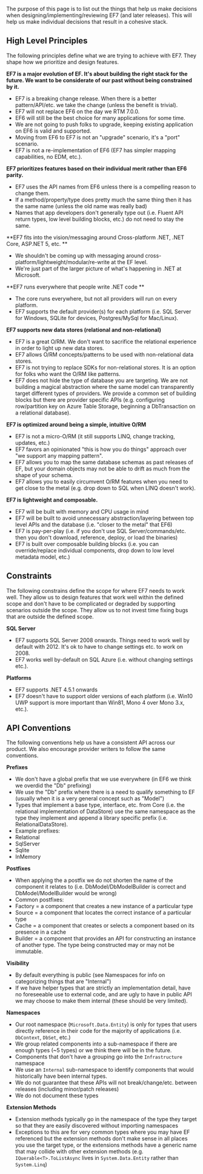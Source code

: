 The purpose of this page is to list out the things that help us make decisions when designing/implementing/reviewing EF7 (and later releases). This will help us make individual decisions that result in a cohesive stack.

## High Level Principles
The following principles define what we are trying to achieve with EF7. They shape how we prioritize and design features.
 
**EF7 is a major evolution of EF. It's about building the right stack for the future. We want to be considerate of our past without being constrained by it.**
* EF7 is a breaking change release. When there is a better pattern/API/etc. we take the change (unless the benefit is trivial).
* EF7 will not replace EF6 on the day we RTM 7.0.0.
* EF6 will still be the best choice for many applications for some time.
* We are not going to push folks to upgrade, keeping existing application on EF6 is valid and supported.
* Moving from EF6 to EF7 is not an "upgrade" scenario, it's a "port" scenario.
* EF7 is not a re-implementation of EF6 (EF7 has simpler mapping capabilities, no EDM, etc.).

**EF7 prioritizes features based on their individual merit rather than EF6 parity.**
* EF7 uses the API names from EF6 unless there is a compelling reason to change them.
* If a method/property/type does pretty much the same thing then it has the same name (unless the old name was really bad) 
* Names that app developers don't generally type out (i.e. Fluent API return types, low level building blocks, etc.) do not need to stay the same.
 
**EF7 fits into the vision/messaging around Cross-platform .NET, .NET Core, ASP.NET 5, etc. **
* We shouldn't be coming up with messaging around cross-platform/lightweight/modular/re-write at the EF level.
* We're just part of the larger picture of what's happening in .NET at Microsoft.

**EF7 runs everywhere that people write .NET code **
* The core runs everywhere, but not all providers will run on every platform.
* EF7 supports the default provider(s) for each platform (i.e. SQL Server for Windows, SQLite for devices, Postgres/MySql for Mac/Linux).

**EF7 supports new data stores (relational and non-relational)**
* EF7 is a great O/RM. We don't want to sacrifice the relational experience in order to light up new data stores.
* EF7 allows O/RM concepts/patterns to be used with non-relational data stores.
* EF7 is not trying to replace SDKs for non-relational stores. It is an option for folks who want the O/RM like patterns.
* EF7 does not hide the type of database you are targeting. We are not building a magical abstraction where the same model can transparently target different types of providers. We provide a common set of building blocks but there are provider specific APIs (e.g. configuring row/partition key on Azure Table Storage, beginning a DbTransaction on a relational database).

**EF7 is optimized around being a simple, intuitive O/RM**
* EF7 is not a micro-O/RM (it still supports LINQ, change tracking, updates, etc.)
* EF7 favors an opinionated "this is how you do things" approach over "we support any mapping pattern".
* EF7 allows you to map the same database schemas as past releases of EF, but your domain objects may not be able to drift as much from the shape of your schema.
* EF7 allows you to easily circumvent O/RM features when you need to get close to the metal (e.g. drop down to SQL when LINQ doesn't work).
 
**EF7 is lightweight and composable.**
* EF7 will be built with memory and CPU usage in mind
* EF7 will be built to avoid unnecessary abstraction/layering between top level APIs and the database (i.e. "closer to the metal" that EF6)
* EF7 is pay-per-play (i.e. if you don't use SQL Server/commands/etc. then you don't download, reference, deploy, or load the binaries)
* EF7 is built over composable building blocks (i.e. you can override/replace individual components, drop down to low level metadata model, etc.) 
 
## Constraints
The following constrains define the scope for where EF7 needs to work well. They allow us to design features that work well within the defined scope and don't have to be complicated or degraded by supporting scenarios outside the scope. They allow us to not invest time fixing bugs that are outside the defined scope.
 
**SQL Server**
* EF7 supports SQL Server 2008 onwards. Things need to work well by default with 2012. It's ok to have to change settings etc. to work on 2008.
* EF7 works well by-default on SQL Azure (i.e. without changing settings etc.).
 
**Platforms**
* EF7 supports .NET 4.5.1 onwards
* EF7 doesn't have to support older versions of each platform (i.e. Win10 UWP support is more important than Win81, Mono 4 over Mono 3.x, etc.).
 
## API Conventions
The following conventions help us have a consistent API across our product. We also encourage provider writers to follow the same conventions.
 
**Prefixes**
* We don't have a global prefix that we use everywhere (in EF6 we think we overdid the "Db" prefixing)
* We use the "Db" prefix where there is a need to qualify something to EF (usually when it is a very general concept such as "Model")
* Types that implement a base type, interface, etc. from Core (i.e. the relational implementation of DataStore) use the same namespace as the type they implement and append a library specific prefix (i.e. RelationalDataStore).
 * Example prefixes:
 * Relational
 * SqlServer
 * Sqlite
 * InMemory
 
**Postfixes**
* When applying the a postfix we do not shorten the name of the component it relates to (i.e. DbModel/DbModelBuilder is correct and DbModel/ModelBuilder would be wrong)
 * Common postfixes:
 * Factory = a component that creates a new instance of a particular type
 * Source = a component that locates the correct instance of a particular type
 * Cache = a component that creates or selects a component based on its presence in a cache
 * Builder = a component that provides an API for constructing an instance of another type. The type being constructed may or may not be immutable.
 
**Visibility**
* By default everything is public (see Namespaces for info on categorizing things that are "Internal")
* If we have helper types that are strictly an implementation detail, have no foreseeable use to external code, and are ugly to have in public API we may choose to make them internal (these should be very limited).
 
**Namespaces**
* Our root namespace (`Microsoft.Data.Entity`) is only for types that users directly reference in their code for the majority of applications (i.e. `DbContext`, `DbSet`, etc.)
* We group related components into a sub-namespace if there are enough types (~5 types) or we think there will be in the future.
* Components that don't have a grouping go into the `Infrastructure` namespace
* We use an `Internal` sub-namespace to identify components that would historically have been internal types.
 * We do not guarantee that these APIs will not break/change/etc. between releases (including minor/patch releases)
 * We do not document these types
 
**Extension Methods**
* Extension methods typically go in the namespace of the type they target so that they are easily discovered without importing namespaces
* Exceptions to this are for very common types where you may have EF referenced but the extension methods don't make sense in all places you use the target type, or the extensions methods have a generic name that may collide with other extension methods (e.g. `IQuerable<T>.ToListAsync` lives in `System.Data.Entity` rather than `System.Linq`)
